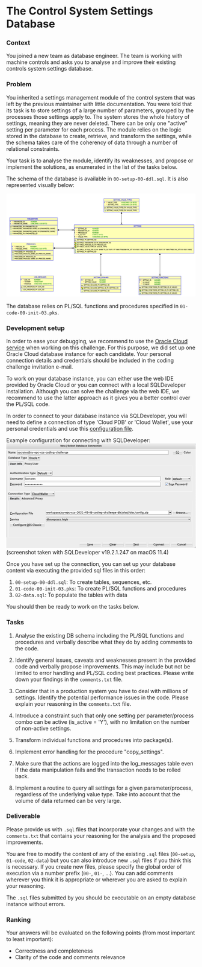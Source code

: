 # The Control System Settings Database

### Context

You joined a new team as database engineer. The team is working with machine controls and asks you to analyse and improve their existing controls system settings database.

### Problem

You inherited a settings management module of the control system that was left by the previous maintainer with little documentation. You were told that its task is to store settings of a large number of parameters, grouped by the processes those settings apply to. The system stores the whole history of settings, meaning they are never deleted. There can be only one "active" setting per parameter for each process. The module relies on the logic stored in the database to create, retrieve, and transform the settings, while the schema takes care of the coherency of data through a number of relational constraints.

Your task is to analyse the module, identify its weaknesses, and propose or implement the solutions, as enumerated in the list of the tasks below.

The schema of the database is available in `00-setup-00-ddl.sql`. It is also represented visually below:

![schema](./doc/schema.png "Schema")

The database relies on PL/SQL functions and procedures specified in `01-code-00-init-03.pks`.
### Development setup

In order to ease your debugging, we recommend to use the [Oracle Cloud service](https://www.oracle.com/cloud/free/) when working on this challenge. For this purpose, we did set up one Oracle Cloud database instance for each candidate. Your personal connection details and credentials should be included in the coding challenge invitation e-mail.

To work on your database instance, you can either use the web IDE provided by Oracle Cloud or you can connect with a local SQLDeveloper installation. Although you can solve the challenge via the web IDE, we recommend to use the latter approach as it gives you a better control over the PL/SQL code.

In order to connect to your database instance via SQLDeveloper, you will need to define a connection of type 'Cloud PDB' or 'Cloud Wallet', use your personal credentials and use this [configuration file](./doc/config.zip).

Example configuration for connecting with SQLDeveloper:
![SQLDeveloper Connection Configuration](./doc/sqldeveloper.png "SQLDeveloper Connection Configuration")
(screenshot taken with SQLDeveloper v19.2.1.247 on macOS 11.4)

Once you have set up the connection, you can set up your database content via executing the provided sql files in this order:

1. `00-setup-00-ddl.sql`: To create tables, sequences, etc.
2. `01-code-00-init-03.pks`: To create PL/SQL functions and procedures
3. `02-data.sql`: To populate the tables with data

You should then be ready to work on the tasks below.

### Tasks

1. Analyse the existing DB schema including the PL/SQL functions and procedures and verbally describe what they do by adding comments to the code.

2. Identify general issues, caveats and weaknesses present in the provided code and verbally propose improvements. This may include but not be limited to error handling and PL/SQL coding best practices. Please write down your findings in the `comments.txt` file.

3. Consider that in a production system you have to deal with millions of settings. Identify the potential performance issues in the code. Please explain your reasoning in the `comments.txt` file.

4. Introduce a constraint such that only one setting per parameter/process combo can be active (is_active = 'Y'), with no limitation on the number of non-active settings.

5. Transform individual functions and procedures into package(s).

6. Implement error handling for the procedure "copy_settings".

7. Make sure that the actions are logged into the log_messages table even if the data manipulation fails and the transaction needs to be rolled back.

8. Implement a routine to query all settings for a given parameter/process, regardless of the underlying value type. Take into account that the volume of data returned can be very large.

### Deliverable
Please provide us with `.sql` files that incorporate your changes and with the `comments.txt` that contains your reasoning for the analysis and the proposed improvements.

You are free to modify the content of any of the existing `.sql` files (`00-setup`, `01-code`, `02-data`) but you can also introduce new `.sql` files if you think this is necessary. If you create new files, please specify the global order of execution via a number prefix (`00-`, `01-`, ...). You can add comments wherever you think it is appropriate or wherever you are asked to explain your reasoning.

The `.sql` files submitted by you should be executable on an empty database instance without errors.

### Ranking

Your answers will be evaluated on the following points (from most important to least important):
- Correctness and completeness
- Clarity of the code and comments relevance
